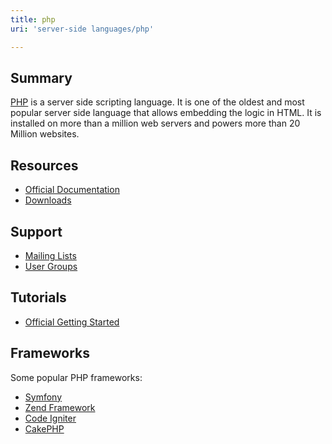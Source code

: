 ```yaml
---
title: php
uri: 'server-side languages/php'

---
```

## <span>Summary</span>

[PHP](http://www.php.net/) is a server side scripting language. It is one of the oldest and most popular server side language that allows embedding the logic in HTML. It is installed on more than a million web servers and powers more than 20 Million websites.

## <span>Resources</span>

-   [Official Documentation](http://www.php.net/manual/en/)
-   [Downloads](http://www.php.net/downloads.php)

## <span>Support</span>

-   [Mailing Lists](http://www.php.net/mailing-lists.php)
-   [User Groups](http://www.phpusergroups.org/)

## <span>Tutorials</span>

-   [Official Getting Started](http://php.net/manual/en/getting-started.php)

## <span>Frameworks</span>

Some popular PHP frameworks:

-   [Symfony](http://symfony.com/)
-   [Zend Framework](http://framework.zend.com)
-   [Code Igniter](http://codeigniter.com/)
-   [CakePHP](http://cakephp.org)
